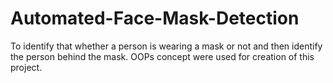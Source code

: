 # Automated-Face-Mask-Detection
To identify that whether a person is wearing a mask or not and then identify the person behind the mask. OOPs concept were used for creation of this project.
